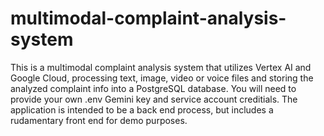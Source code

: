 # multimodal-complaint-analysis-system
This is a multimodal complaint analysis system that utilizes Vertex AI and Google Cloud, processing text, image, video or voice files and storing the analyzed complaint info into a PostgreSQL database. You will need to provide your own .env Gemini key and service account creditials. The application is intended to be a back end process, but includes a rudamentary front end for demo purposes. 
